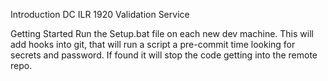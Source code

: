 Introduction
DC ILR 1920 Validation Service


Getting Started
Run the Setup.bat file on each new dev machine. This will add hooks into git, that will run a script a pre-commit time looking for secrets and password. If found it will stop the code getting into the remote repo.

